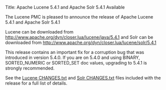 Title: Apache Lucene 5.4.1 and Apache Solr 5.4.1 Available

The Lucene PMC is pleased to announce the release of Apache Lucene 5.4.1 and Apache Solr 5.4.1

Lucene can be downloaded from <http://www.apache.org/dyn/closer.lua/lucene/java/5.4.1>
and Solr can be downloaded from <http://www.apache.org/dyn/closer.lua/lucene/solr/5.4.1>

This release contains an important fix for a corruption bug that was
introduced in version 5.4.0. If you are on 5.4.0 and using BINARY,
SORTED_NUMERIC or SORTED_SET doc values, upgrading to 5.4.1 is strongly
recommended.

See the [Lucene CHANGES.txt](/core/5_4_1/changes/Changes.html) and
[Solr CHANGES.txt](/solr/5_4_1/changes/Changes.html) files included
with the release for a full list of details.

